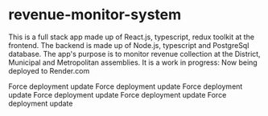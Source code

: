 # revenue-monitor-system


This is a full stack app made up of React.js, typescript, redux toolkit at the frontend. The backend is made up of Node.js, typescript and PostgreSql database. The app's purpose is to monitor revenue collection at the District, Municipal and Metropolitan assemblies. It is a work in progress: Now being deployed to Render.com


Force deployment update
Force deployment update
Force deployment update
Force deployment update
Force deployment update
Force deployment update
